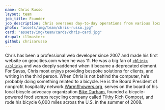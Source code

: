 ```yaml
---
name: Chris Russo
layout: team
job_title: Founder
job_description: Chris oversees day-to-day operations from various locales in Southeast Asia.
photo: "assets/img/team/chris-russo.jpg"
card: "assets/img/team/cards/chris-card.jpg"
drupal: illmasterc
github: chrisarusso
---
```


Chris has been a professional web developer since 2007 and made his first website on geocities.com when he was 11. He was a big fan of <a href="https://developer.mozilla.org/en-US/docs/Web/HTML/Element/blink"><code>&lt;blink&gt;&lt;/blink&gt;</code></a> and was deeply saddened when it became a deprecated element. For Savas, Chris most enjoys providing bespoke solutions for clients, and writing in the third person. When Chris is not behind the computer, he’s probably doing something related to a bicycle. He is the Board President of nonprofit hospitality network [WarmShowers.org](https://www.warmshowers.org), serves on the board of his local bicycle advocacy organization [Bike Durham](http://www.bikedurham.org), founded a bicycle-powered food scraps recycling company called [Tilthy Rich Compost](http://www.tilthyrich.com), and rode his bicycle 6,000 miles across the U.S. in the summer of 2008.
